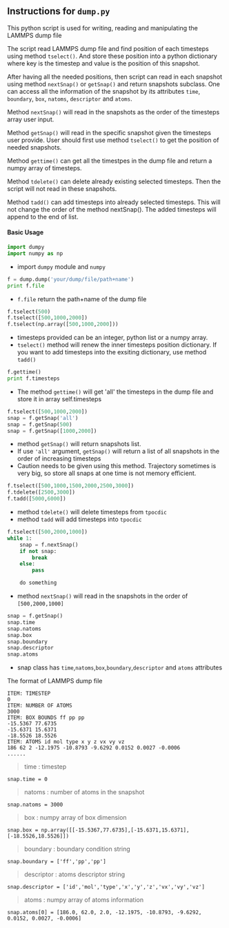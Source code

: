 ## Instructions for `dump.py`

This python script is used for writing, reading and manipulating the LAMMPS dump file

The script read LAMMPS dump file and find position of each timesteps using method `tselect()`. And store these position into a python dictionary where key is the timestep and value is the position of this snapshot. 

After having all the needed positions, then script can read in each snapshot using method `nextSnap()` or `getSnap()` and return snapshots subclass. One can access all the information of the snapshot by its attributes `time`, `boundary`, `box`, `natoms`, `descriptor` and `atoms`.

Method `nextSnap()` will read in the snapshots as the order of the timesteps array user input.

Method `getSnap()` will read in the specific snapshot given the timesteps user provide. User should first use method `tselect()` to get the position of needed snapshots.

Method `gettime()` can get all the timestpes in the dump file and return a numpy array of timesteps.

Method `tdelete()` can delete already existing selected timesteps. Then the script will not read in these snapshots.

Method `tadd()` can add timesteps into already selected timesteps. This will not change the order of the method nextSnap(). The added timesteps will append to the end of list.

#### Basic Usage

``` Python
import dumpy
import numpy as np
```
* import `dumpy` module and `numpy`

``` Python
f = dump.dump('your/dump/file/path+name')
print f.file
``` 
* `f.file` return the path+name of the dump file

``` Python
f.tselect(500)
f.tselect([500,1000,2000])
f.tselect(np.array([500,1000,2000]))
```
* timesteps provided can be an integer, python list or a numpy array.
* `tselect()` method will renew the inner timesteps position dictionary. If you want to add timesteps into the exsiting dictionary, use method `tadd()`

``` Python
f.gettime()
print f.timesteps
```
* The method `gettime()` will get 'all' the timesteps in the dump file and store it in array self.timesteps

``` Python
f.tselect([500,1000,2000])
snap = f.getSnap('all')
snap = f.getSnap(500)
snap = f.getSnap([1000,2000])
```
* method `getSnap()` will return snapshots list.
* If use `'all'`
 argument, `getSnap()` will return a list of all snapshots in the order of increasing timesteps
* Caution needs to be given using this method. Trajectory sometimes is very big, so store all snaps at one time is not memory efficient.

```Python
f.tselect([500,1000,1500,2000,2500,3000])
f.tdelete([2500,3000])
f.tadd([5000,6000])
```
* method `tdelete()` will delete timesteps from `tpocdic`
* method `tadd` will add timesteps into `tpocdic`

``` Python
f.tselect([500,2000,1000])
while 1:
	snap = f.nextSnap()
	if not snap:
		break
	else:
		pass

	do something
```
* method `nextSnap()` will read in the snapshots in the order of `[500,2000,1000]`

``` Python
snap = f.getSnap()
snap.time
snap.natoms
snap.box
snap.boundary
snap.descriptor
snap.atoms
```
* snap class has `time`,`natoms`,`box`,`boundary`,`descriptor` and `atoms` attributes

The format of LAMMPS dump file
```
ITEM: TIMESTEP
0 
ITEM: NUMBER OF ATOMS 
3000
ITEM: BOX BOUNDS ff pp pp
-15.5367 77.6735
-15.6371 15.6371
-18.5526 18.5526
ITEM: ATOMS id mol type x y z vx vy vz
186 62 2 -12.1975 -10.8793 -9.6292 0.0152 0.0027 -0.0006
......
```

> time : timestep

`snap.time = 0`

> natoms : number of atoms in the snapshot

`snap.natoms = 3000`

> box : numpy array of box dimension

`snap.box = np.array([[-15.5367,77.6735],[-15.6371,15.6371],[-18.5526,18.5526]])`

> boundary : boundary condition string 

`snap.boundary = ['ff','pp','pp']`

> descriptor : atoms descriptor string

`snap.descriptor = ['id','mol','type','x','y','z','vx','vy','vz']`

> atoms : numpy array of atoms information

`snap.atoms[0] = [186.0, 62.0, 2.0, -12.1975, -10.8793, -9.6292, 0.0152, 0.0027, -0.0006]`
